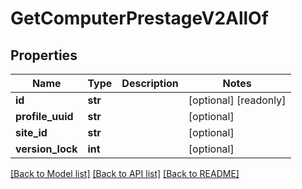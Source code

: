 # GetComputerPrestageV2AllOf

## Properties
Name | Type | Description | Notes
------------ | ------------- | ------------- | -------------
**id** | **str** |  | [optional] [readonly] 
**profile_uuid** | **str** |  | [optional] 
**site_id** | **str** |  | [optional] 
**version_lock** | **int** |  | [optional] 

[[Back to Model list]](../README.md#documentation-for-models) [[Back to API list]](../README.md#documentation-for-api-endpoints) [[Back to README]](../README.md)


